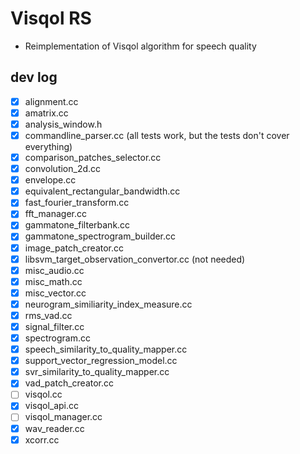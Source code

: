 # Visqol RS
* Reimplementation of Visqol algorithm for speech quality

## dev log
- [x] alignment.cc
- [x] amatrix.cc
- [x] analysis_window.h
- [x] commandline_parser.cc (all tests work, but the tests don't cover everything)
- [x] comparison_patches_selector.cc
- [x] convolution_2d.cc
- [x] envelope.cc
- [x] equivalent_rectangular_bandwidth.cc
- [x] fast_fourier_transform.cc
- [x] fft_manager.cc
- [x] gammatone_filterbank.cc
- [x] gammatone_spectrogram_builder.cc
- [x] image_patch_creator.cc
- [x] libsvm_target_observation_convertor.cc (not needed)
- [x] misc_audio.cc
- [x] misc_math.cc
- [x] misc_vector.cc
- [x] neurogram_similiarity_index_measure.cc
- [x] rms_vad.cc
- [x] signal_filter.cc
- [x] spectrogram.cc
- [x] speech_similarity_to_quality_mapper.cc
- [x] support_vector_regression_model.cc
- [x] svr_similarity_to_quality_mapper.cc
- [x] vad_patch_creator.cc
- [ ] visqol.cc
- [x] visqol_api.cc
- [ ] visqol_manager.cc
- [x] wav_reader.cc
- [x] xcorr.cc